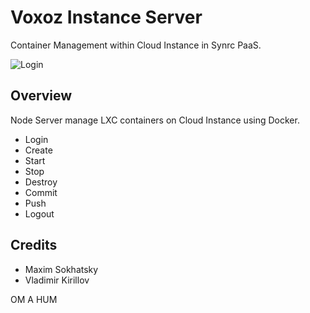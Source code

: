 Voxoz Instance Server
=====================

Container Management within Cloud Instance in Synrc PaaS. 

![Login](https://synrc.com/lj/voxoz-panel.png)

Overview
--------

Node Server manage LXC containers on Cloud Instance using Docker.

* Login
* Create
* Start
* Stop
* Destroy
* Commit
* Push
* Logout

Credits
-------

* Maxim Sokhatsky
* Vladimir Kirillov

OM A HUM
